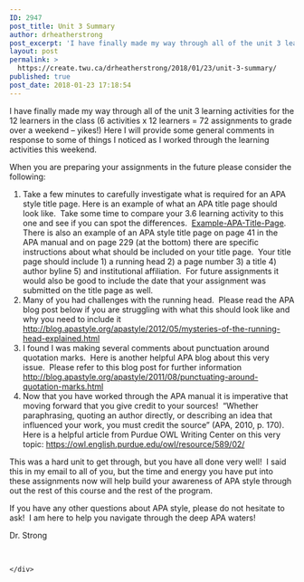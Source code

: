 ```yaml
---
ID: 2947
post_title: Unit 3 Summary
author: drheatherstrong
post_excerpt: 'I have finally made my way through all of the unit 3 learning activities for the 12 learners in the class (6 activities x 12 learners = 72 assignments to grade over a weekend &ndash; yikes!) Here I will provide some general comments in response to some of things I noticed as I worked through [&hellip;]'
layout: post
permalink: >
  https://create.twu.ca/drheatherstrong/2018/01/23/unit-3-summary/
published: true
post_date: 2018-01-23 17:18:54
---
```

I have finally made my way through all of the unit 3 learning activities for the 12 learners in the class (6 activities x 12 learners = 72 assignments to grade over a weekend &#8211; yikes!) Here I will provide some general comments in response to some of things I noticed as I worked through the learning activities this weekend.

When you are preparing your assignments in the future please consider the following:

<ol>
<li>Take a few minutes to carefully investigate what is required for an APA style title page. Here is an example of what an APA title page should look like.  Take some time to compare your 3.6 learning activity to this one and see if you can spot the differences.  <a href="http://create.twu.ca/drheatherstrong/files/2018/01/Example-APA-Title-Page-1.pdf">Example-APA-Title-Page</a>.  There is also an example of an APA style title page on page 41 in the APA manual and on page 229 (at the bottom) there are specific instructions about what should be included on your title page.  Your title page should include 1) a running head 2) a page number 3) a title 4) author byline 5) and institutional affiliation.  For future assignments it would also be good to include the date that your assignment was submitted on the title page as well.</li>
<li>Many of you had challenges with the running head.  Please read the APA blog post below if you are struggling with what this should look like and why you need to include it <a href="http://blog.apastyle.org/apastyle/2012/05/mysteries-of-the-running-head-explained.html">http://blog.apastyle.org/apastyle/2012/05/mysteries-of-the-running-head-explained.html</a></li>
<li>I found I was making several comments about punctuation around quotation marks.  Here is another helpful APA blog about this very issue.  Please refer to this blog post for further information <a href="http://blog.apastyle.org/apastyle/2011/08/punctuating-around-quotation-marks.html">http://blog.apastyle.org/apastyle/2011/08/punctuating-around-quotation-marks.html</a></li>
<li>Now that you have worked through the APA manual it is imperative that moving forward that you give credit to your sources!  “Whether paraphrasing, quoting an author directly, or describing an idea that influenced your work, you must credit the source” (APA, 2010, p. 170).  Here is a helpful article from Purdue OWL Writing Center on this very topic: <a href="https://owl.english.purdue.edu/owl/resource/589/02/">https://owl.english.purdue.edu/owl/resource/589/02/</a></li>
</ol>

This was a hard unit to get through, but you have all done very well!  I said this in my email to all of you, but the time and energy you have put into these assignments now will help build your awareness of APA style through out the rest of this course and the rest of the program.

If you have any other questions about APA style, please do not hesitate to ask!  I am here to help you navigate through the deep APA waters!

Dr. Strong

&nbsp;

<div id="themify_builder_content-78" data-postid="78" class="themify_builder_content themify_builder_content-78 themify_builder">

    </div>

<!-- /themify_builder_content -->